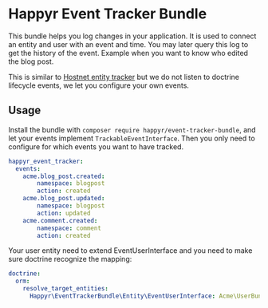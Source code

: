# Happyr Event Tracker Bundle

This bundle helps you log changes in your application. It is used to connect an entity and user with an event and time.
 You may later query this log to get the history of the event. Example when you want to know who edited the blog post.

This is similar to [Hostnet entity tracker](https://github.com/hostnet/entity-tracker-component) but we do not listen to
doctrine lifecycle events, we let you configure your own events.

## Usage

Install the bundle with `composer require happyr/event-tracker-bundle`, and let your events implement `TrackableEventInterface`.
 Then you only need to configure for which events you want to have tracked.


``` yml
happyr_event_tracker:
  events:
    acme.blog_post.created:
        namespace: blogpost
        action: created
    acme.blog_post.updated:
        namespace: blogpost
        action: updated
    acme.comment.created:
        namespace: comment
        action: created
```

Your user entity need to extend EventUserInterface and you need to make sure doctrine recognize the mapping:

``` yml
doctrine:
  orm:
    resolve_target_entities:
      Happyr\EventTrackerBundle\Entity\EventUserInterface: Acme\UserBundle\Entity\User
```